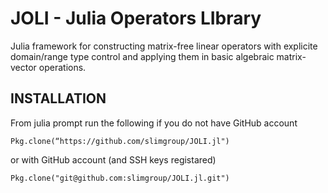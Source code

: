 # JOLI - Julia Operators LIbrary

Julia framework for constructing matrix-free linear operators
with explicite domain/range type control
and applying them in basic algebraic matrix-vector operations.

## INSTALLATION

From julia prompt run the following if you do not have GitHub account

    Pkg.clone(“https://github.com/slimgroup/JOLI.jl")

or with GitHub account (and SSH keys registared)

    Pkg.clone("git@github.com:slimgroup/JOLI.jl.git")

